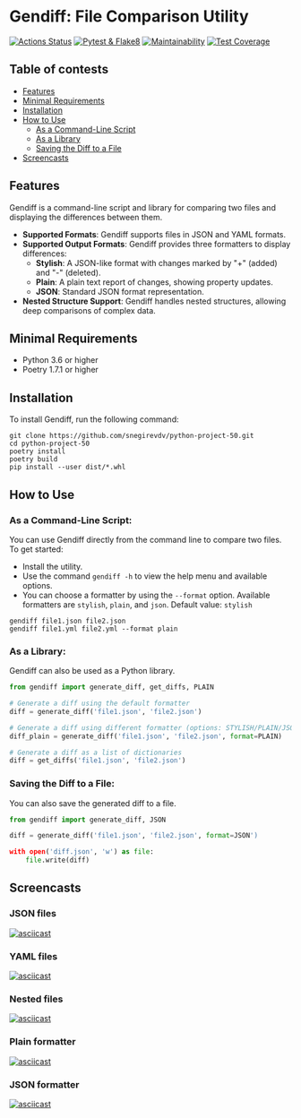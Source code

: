 # Gendiff: File Comparison Utility

[![Actions Status](https://github.com/snegirevdv/python-project-50/actions/workflows/hexlet-check.yml/badge.svg)](https://github.com/snegirevdv/python-project-50/actions)
[![Pytest & Flake8](https://github.com/snegirevdv/python-project-50/actions/workflows/check.yml/badge.svg)](https://github.com/snegirevdv/python-project-50/actions/workflows/check.yml)
[![Maintainability](https://api.codeclimate.com/v1/badges/8ad89f355494a105cad3/maintainability)](https://codeclimate.com/github/snegirevdv/python-project-50/maintainability)
[![Test Coverage](https://api.codeclimate.com/v1/badges/8ad89f355494a105cad3/test_coverage)](https://codeclimate.com/github/snegirevdv/python-project-50/test_coverage)


## Table of contests
- [Features](#features)
- [Minimal Requirements](#minimal-requirements)
- [Installation](#installation)
- [How to Use](#how-to-use)
   - [As a Command-Line Script](#as-a-command-line-script)
   - [As a Library](#as-a-library)
   - [Saving the Diff to a File](#saving-the-diff-to-a-file)
- [Screencasts](#screencasts)

## Features
Gendiff is a command-line script and library for comparing two files and displaying the differences between them.
- **Supported Formats**: Gendiff supports files in JSON and YAML formats.
- **Supported Output Formats**: Gendiff provides three formatters to display differences:
  - **Stylish**: A JSON-like format with changes marked by "+" (added) and "-" (deleted).
  - **Plain**: A plain text report of changes, showing property updates.
  - **JSON**: Standard JSON format representation.
- **Nested Structure Support**: Gendiff handles nested structures, allowing deep comparisons of complex data.

## Minimal Requirements
- Python 3.6 or higher
- Poetry 1.7.1 or higher

## Installation
To install Gendiff, run the following command:
```shell
git clone https://github.com/snegirevdv/python-project-50.git
cd python-project-50
poetry install
poetry build
pip install --user dist/*.whl
```

## How to Use

### As a Command-Line Script:
You can use Gendiff directly from the command line to compare two files.
To get started:
- Install the utility.
- Use the command `gendiff -h` to view the help menu and available options.
- You can choose a formatter by using the `--format` option. Available formatters are `stylish`, `plain`, and `json`. Default value: `stylish`
```shell
gendiff file1.json file2.json
gendiff file1.yml file2.yml --format plain
```

### As a Library:
Gendiff can also be used as a Python library.
```python
from gendiff import generate_diff, get_diffs, PLAIN

# Generate a diff using the default formatter
diff = generate_diff('file1.json', 'file2.json')

# Generate a diff using different formatter (options: STYLISH/PLAIN/JSON)
diff_plain = generate_diff('file1.json', 'file2.json', format=PLAIN)

# Generate a diff as a list of dictionaries
diff = get_diffs('file1.json', 'file2.json')
```

### Saving the Diff to a File:
You can also save the generated diff to a file.
```python
from gendiff import generate_diff, JSON

diff = generate_diff('file1.json', 'file2.json', format=JSON')

with open('diff.json', 'w') as file:
    file.write(diff)
```

## Screencasts

### JSON files
[![asciicast](https://asciinema.org/a/zAUM8hA0DwgeRmr3qmwCQTm7m.svg)](https://asciinema.org/a/zAUM8hA0DwgeRmr3qmwCQTm7m)

### YAML files
[![asciicast](https://asciinema.org/a/JosKZxNTw0EKaKJwi5rnjvkPe.svg)](https://asciinema.org/a/JosKZxNTw0EKaKJwi5rnjvkPe)

### Nested files
[![asciicast](https://asciinema.org/a/VmrxixnaWbX8B96CT4fTc7uGk.svg)](https://asciinema.org/a/VmrxixnaWbX8B96CT4fTc7uGk)

### Plain formatter
[![asciicast](https://asciinema.org/a/zLViyGVoY9ua4g4xXFvdvw3bJ.svg)](https://asciinema.org/a/zLViyGVoY9ua4g4xXFvdvw3bJ)

### JSON formatter
[![asciicast](https://asciinema.org/a/92x4i6argozQEjKWcgTQC6lrn.svg)](https://asciinema.org/a/92x4i6argozQEjKWcgTQC6lrn)